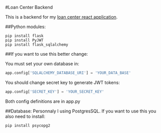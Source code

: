 #Loan Center Backend

This is a backend for my [loan center react application](https://github.com/GregoryWasz/LoanCenterFrontend).

##Python modules:
```commandline
pip install flask
pip install PyJWT
pip install flask_sqlalchemy
```

##If you want to use this better change:


You must set your own database in:
```python
app.config['SQLALCHEMY_DATABASE_URI'] = 'YOUR_DATA_BASE'
```

You should change secret key to generate JWT tokens:
```python
app.config['SECRET_KEY'] = 'YOUR_SECRET_KEY'
```
Both config definitions are in app.py

##Database:
Personnaly I using PostgresSQL. If you want to use this you also need to install:
```commandline
pip install psycopg2
```
